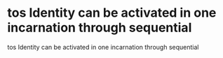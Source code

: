 # tos Identity can be activated in one incarnation through sequential

tos Identity can be activated in one incarnation through sequential